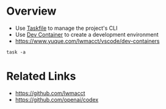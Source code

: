 # Overview
- Use [Taskfile](https://taskfile.dev) to manage the project's CLI
- Use [Dev Container](https://code.visualstudio.com/docs/devcontainers/containers) to create a development environment
- https://www.yuque.com/lwmacct/vscode/dev-containers
```shell
task -a
```

# Related Links
- https://github.com/lwmacct
- https://github.com/openai/codex